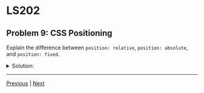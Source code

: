 # LS202
## Problem 9: CSS Positioning

Explain the difference between `position: relative`, `position: absolute`, and `position: fixed`.

<details>
<summary>Solution:</summary>

- **position: relative**: The element is positioned according to the normal document flow. You can then use offset properties (top, left, etc.) to move it relative to its normal position without affecting the layout of other elements. It also serves as a positioning context for absolutely positioned child elements.
- **position: absolute**: The element is removed from the normal document flow and is positioned relative to its nearest positioned ancestor (an element whose position is not static). If no such ancestor is found, it is positioned relative to the initial containing block (usually the viewport).
- **position: fixed**: The element is removed from the normal document flow and is positioned relative to the browser's viewport. It will stay in the same position on the screen even when the page is scrolled.

</details>

---

[Previous](08.md) | [Next](10.md)